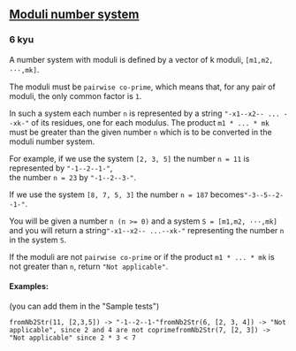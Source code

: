<h2><a href=https://www.codewars.com/kata/54db15b003e88a6a480000b9/train/javascript target="_blank">Moduli number system</a></h2><h3>6 kyu</h3><p>A number system with moduli is deﬁned by a vector of k moduli, <code>[m1,m2, ···,mk]</code>. </p><p>The moduli must be <code>pairwise co-prime</code>, which means that, for any pair of moduli, the only common factor is <code>1</code>. </p><p>In such a system each number <code>n</code> is represented by a string <code>"-x1--x2-- ... --xk-"</code> of its residues, one for each modulus. The product <code>m1 * ... * mk</code> must be greater than the given number <code>n</code> which is to be converted in the moduli number system.</p><p>For example, if we use the system <code>[2, 3, 5]</code> the number <code>n = 11</code> is represented by <code>"-1--2--1-"</code>,<br>the number <code>n = 23</code> by <code>"-1--2--3-"</code>. </p><p>If we use the system <code>[8, 7, 5, 3]</code> the number <code>n = 187</code> becomes<code>"-3--5--2--1-"</code>.</p><p>You will be given a number <code>n (n &gt;= 0)</code> and a system <code>S = [m1,m2, ···,mk]</code> and you will return a string<code>"-x1--x2-- ...--xk-"</code> representing the number <code>n</code> in the system <code>S</code>.</p><p>If the moduli are not <code>pairwise co-prime</code> or if the product <code>m1 * ... * mk</code> is not greater than <code>n</code>, return <code>"Not applicable"</code>.</p><h4 id="examples">Examples:</h4><p>(you can add them in the "Sample tests")</p><pre><code>fromNb2Str(11, [2,3,5]) -&gt; "-1--2--1-"fromNb2Str(6, [2, 3, 4]) -&gt; "Not applicable", since 2 and 4 are not coprimefromNb2Str(7, [2, 3]) -&gt; "Not applicable" since 2 * 3 &lt; 7</code></pre>